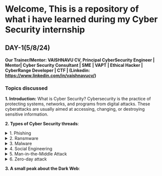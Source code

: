 # Welcome, This is a repository of what i have learned during my Cyber Security internship

## DAY-1(5/8/24)
#### Our Trainer/Mentor: VAISHNAVU CV, Principal CyberSecurity Engineer | Mentor| Cyber Security Consultant | SME | VAPT | Ethical Hacker | CyberRange Developer | CTF | (Linkedin: https://www.linkedin.com/in/vaishnavucv/)
### Topics discussed
__1. Introduction:__ What is Cyber Security?
Cybersecurity is the practice of protecting systems, networks, and programs from digital attacks. These cyberattacks are usually aimed at accessing, changing, or destroying sensitive information.

__2. Types of Cyber Security threads__: 
<details>
   <summary>1. Phishing</summary>
   <p>Uses fraudulent emails, text messages, phone calls or websites to trick people into sharing sensitive data, downloading malware or otherwise exposing themselves to cybercrime.
      
   ![phishing_working_2-What_Is_Phishing](https://github.com/user-attachments/assets/14fbe633-d640-46bb-a5c3-c78ec56b54c7)</p>
</details>
<details>
   <summary>2. Ransmware</summary>
   <p>Malware that locks and encrypts a victim's data, files, devices or systems, rendering them inaccessible and unusable until the attacker receives a ransom payment.</p>
</details>
<details>
   <summary>3. Malware</summary>
   <p>Any intrusive software developed by cyber criminals to steal data and damage or destroy computers and computer systems.</p>
</details>                             
<details>
   <summary>4. Social Engineering</summary>
   <p>Cyber security tactic that involves tricking people into sharing sensitive information or performing actions that can compromise computer systems or steal personal information.</p>
</details>                             
<details>
   <summary>5. Man-in-the-Middle Attack</summary>
   <p>When criminals interrupt the traffic between a two-party transaction.!
      
   ![Illustration-of-a-Man-in-the-Middle-attack](https://github.com/user-attachments/assets/da9bea3d-3d41-449b-9c03-f32cba687ce7)</p>
</details>                 
<details>
   <summary>6. Zero-day attack</summary>
   <p>A zero-day attack takes place when hackers exploit the flaw before developers have a chance to address it.</p>
</details>   


__3. A small peak about the Dark Web__:



                    




   




